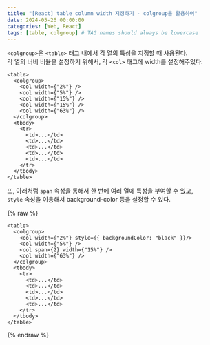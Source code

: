 ```yaml
---
title: "[React] table column width 지정하기 - colgroup을 활용하여"
date: 2024-05-26 00:00:00
categories: [Web, React]
tags: [table, colgroup] # TAG names should always be lowercase
---
```


`<colgroup>`은 `<table>` 태그 내에서 각 열의 특성을 지정할 때 사용된다.  
각 열의 너비 비율을 설정하기 위해서, 각 `<col>` 태그에 width를 설정해주었다.

```tsx
<table>
  <colgroup>
    <col width={"2%"} />
    <col width={"5%"} />
    <col width={"15%"} />
    <col width={"15%"} />
    <col width={"63%"} />
  </colgroup>
  <tbody>
    <tr>
      <td>...</td>
      <td>...</td>
      <td>...</td>
      <td>...</td>
      <td>...</td>
    </tr>
  </tbody>
</table>
```
  

또, 아래처럼 `span` 속성을 통해서 한 번에 여러 열에 특성을 부여할 수 있고,  
`style` 속성을 이용해서 background-color 등을 설정할 수 있다.

{% raw %}
```tsx
<table>
  <colgroup>
    <col width={"2%"} style={{ backgroundColor: "black" }}/>
    <col width={"5%"} />
    <col span={2} width={"15%"} />
    <col width={"63%"} />
  </colgroup>
  <tbody>
    <tr>
      <td>...</td>
      <td>...</td>
      <td>...</td>
      <td>...</td>
      <td>...</td>
    </tr>
  </tbody>
</table>
```
{% endraw %}